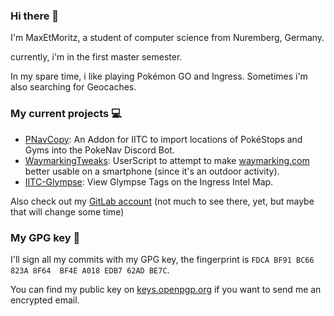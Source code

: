 ### Hi there 👋

I'm MaxEtMoritz, a student of computer science from Nuremberg, Germany.

currently, i'm in the first master semester.

In my spare time, i like playing Pokémon GO and Ingress. Sometimes i'm also searching for Geocaches.

### My current projects 💻

- [PNavCopy](https://github.com/MaxEtMoritz/PNavCopy): An Addon for IITC to import locations of PokéStops and Gyms into the PokeNav Discord Bot.
- [WaymarkingTweaks](https://github.com/MaxEtMoritz/WaymarkingTweaks): UserScript to attempt to make [waymarking.com](https://waymarking.com) better usable on a smartphone (since it's an outdoor activity).
- [IITC-Glympse](https://github.com/MaxEtMoritz/iitc-glympse): View Glympse Tags on the Ingress Intel Map.

Also check out my [GitLab account](https://gitlab.com/MaxEtMoritz) (not much to see there, yet, but maybe that will change some time)

### My GPG key 🔑

I'll sign all my commits with my GPG key, the fingerprint is `FDCA BF91 BC66 823A 8F64  BF4E A018 EDB7 62AD BE7C`.

You can find my public key on [keys.openpgp.org](https://keys.openpgp.org/vks/v1/by-fingerprint/FDCABF91BC66823A8F64BF4EA018EDB762ADBE7C) if you want to send me an encrypted email.

<!--
**MaxEtMoritz/MaxEtMoritz** is a ✨ _special_ ✨ repository because its `README.md` (this file) appears on your GitHub profile.

Here are some ideas to get you started:

- 🔭 I’m currently working on ...
- 🌱 I’m currently learning ...
- 👯 I’m looking to collaborate on ...
- 🤔 I’m looking for help with ...
- 💬 Ask me about ...
- 📫 How to reach me: ...
- 😄 Pronouns: ...
- ⚡ Fun fact: ...
-->
